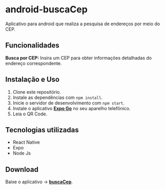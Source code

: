 # android-buscaCep
Aplicativo para android que realiza a pesquisa de endereços por meio do CEP.

## Funcionalidades

**Busca por CEP:** Insira um CEP para obter informações detalhadas do endereço correspondente.

## Instalação e Uso

1. Clone este repositório.
2. Instale as dependências com `npm install`.
3. Inicie o servidor de desenvolvimento com `npm start`.
4. Instale o aplicativo **[Expo Go](https://play.google.com/store/search?q=expo%20go&c=apps)** no seu aparelho telefônico.
5. Leia o QR Code. 

## Tecnologias utilizadas

- React Native
- Expo
- Node Js

## Download

Baixe o aplicativo -> **[buscaCep](https://expo.dev//accounts/luizoass/projects/buscaCep/builds/e896aad1-339e-4b4d-887f-d8b3c8a3bc30)**.
